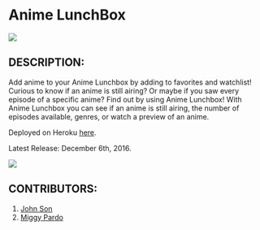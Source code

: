 # Anime LunchBox

<img src="https://camo.githubusercontent.com/1c5c800fbdabc79cfaca8c90dd47022a5b5c7486/68747470733a2f2f696d672e736869656c64732e696f2f62616467652f636f64652532307374796c652d616972626e622d627269676874677265656e2e7376673f7374796c653d666c61742d737175617265" />

## DESCRIPTION:
Add anime to your Anime Lunchbox by adding to favorites and watchlist! Curious to know if an anime is still airing? Or maybe if you saw every episode of a specific anime? Find out by using Anime Lunchbox! With Anime Lunchbox you can see if an anime is still airing, the number of episodes available, genres, or watch a preview of an anime.

Deployed on Heroku [here](https://anime-lunchbox-app.herokuapp.com/).

Latest Release: December 6th, 2016.

<img src="/public/assets/animeLunchBox-search-page.png" />

## CONTRIBUTORS:
  1. [John Son](https://github.com/Nemsae)
  2. [Miggy Pardo](https://github.com/MigsAdventure)
